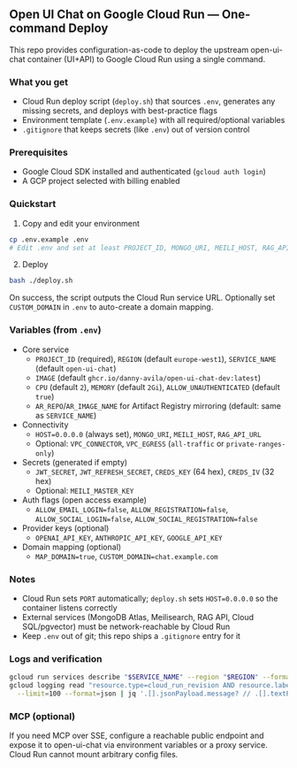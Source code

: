 ## Open UI Chat on Google Cloud Run — One-command Deploy

This repo provides configuration-as-code to deploy the upstream open-ui-chat container (UI+API) to Google Cloud Run using a single command.

### What you get
- Cloud Run deploy script (`deploy.sh`) that sources `.env`, generates any missing secrets, and deploys with best-practice flags
- Environment template (`.env.example`) with all required/optional variables
- `.gitignore` that keeps secrets (like `.env`) out of version control

### Prerequisites
- Google Cloud SDK installed and authenticated (`gcloud auth login`)
- A GCP project selected with billing enabled

### Quickstart
1) Copy and edit your environment

```bash
cp .env.example .env
# Edit .env and set at least PROJECT_ID, MONGO_URI, MEILI_HOST, RAG_API_URL
```

2) Deploy

```bash
bash ./deploy.sh
```

On success, the script outputs the Cloud Run service URL. Optionally set `CUSTOM_DOMAIN` in `.env` to auto-create a domain mapping.

### Variables (from `.env`)

- Core service
  - `PROJECT_ID` (required), `REGION` (default `europe-west1`), `SERVICE_NAME` (default `open-ui-chat`)
  - `IMAGE` (default `ghcr.io/danny-avila/open-ui-chat-dev:latest`)
  - `CPU` (default `2`), `MEMORY` (default `2Gi`), `ALLOW_UNAUTHENTICATED` (default `true`)
  - `AR_REPO`/`AR_IMAGE_NAME` for Artifact Registry mirroring (default: same as `SERVICE_NAME`)
- Connectivity
  - `HOST=0.0.0.0` (always set), `MONGO_URI`, `MEILI_HOST`, `RAG_API_URL`
  - Optional: `VPC_CONNECTOR`, `VPC_EGRESS` (`all-traffic` or `private-ranges-only`)
- Secrets (generated if empty)
  - `JWT_SECRET`, `JWT_REFRESH_SECRET`, `CREDS_KEY` (64 hex), `CREDS_IV` (32 hex)
  - Optional: `MEILI_MASTER_KEY`
- Auth flags (open access example)
  - `ALLOW_EMAIL_LOGIN=false`, `ALLOW_REGISTRATION=false`, `ALLOW_SOCIAL_LOGIN=false`, `ALLOW_SOCIAL_REGISTRATION=false`
- Provider keys (optional)
  - `OPENAI_API_KEY`, `ANTHROPIC_API_KEY`, `GOOGLE_API_KEY`
- Domain mapping (optional)
  - `MAP_DOMAIN=true`, `CUSTOM_DOMAIN=chat.example.com`

### Notes
- Cloud Run sets `PORT` automatically; `deploy.sh` sets `HOST=0.0.0.0` so the container listens correctly
- External services (MongoDB Atlas, Meilisearch, RAG API, Cloud SQL/pgvector) must be network-reachable by Cloud Run
- Keep `.env` out of git; this repo ships a `.gitignore` entry for it

### Logs and verification

```bash
gcloud run services describe "$SERVICE_NAME" --region "$REGION" --format json | jq '.status.url'
gcloud logging read "resource.type=cloud_run_revision AND resource.labels.service_name=$SERVICE_NAME" \
  --limit=100 --format=json | jq '.[].jsonPayload.message? // .[].textPayload?'
```

### MCP (optional)
If you need MCP over SSE, configure a reachable public endpoint and expose it to open-ui-chat via environment variables or a proxy service. Cloud Run cannot mount arbitrary config files.


